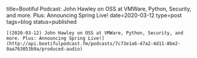 
title=Bootiful Podcast: John Hawley on OSS at VMWare, Python, Security, and more. Plus: Announcing Spring Live!
date=2020-03-12
type=post
tags=blog
status=published
~~~~~~
[(2020-03-12) John Hawley on OSS at VMWare, Python, Security, and more. Plus: Announcing Spring Live!](http://api.bootifulpodcast.fm/podcasts/7c73e1a6-47a2-4d11-8be2-0aa763053b9a/produced-audio) 
            